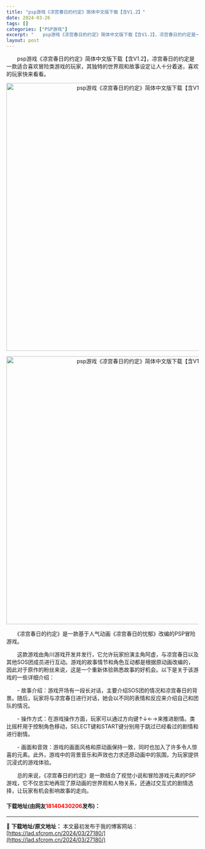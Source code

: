 ```yaml
---
title: "psp游戏《凉宫春日的约定》简体中文版下载【含V1.2】"
date: 2024-03-26
tags: []
categories: ["PSP游戏"]
excerpt: "　　psp游戏《凉宫春日的约定》简体中文版下载【含V1.2】，凉宫春日的约定是一款适合喜欢冒险类游戏的玩家，其独特的世界观和故事设定让人十分着迷，喜欢的玩家快来看看。 　　《凉宫春日的约定》是一款基于人气动画《凉宫春日的忧郁》改编的PSP冒险游戏。 　　这款游戏由角川游戏开发并发行，它允许玩家扮演主&hellip;"
layout: post
---
```


 <p>　　psp游戏《凉宫春日的约定》简体中文版下载【含V1.2】，凉宫春日的约定是一款适合喜欢冒险类游戏的玩家，其独特的世界观和故事设定让人十分着迷，喜欢的玩家快来看看。</p> <p align="center"><img align="" border="0" src="https://lad.sfcrom.cn/wp-content/uploads/2024/03/20240326_66021578d317a.webp" width="700" alt="psp游戏《凉宫春日的约定》简体中文版下载【含V1.2】" /></p> <p align="center"><img align="" border="0" src="https://lad.sfcrom.cn/wp-content/uploads/2024/03/20240326_66021579375bf.webp" width="700" alt="psp游戏《凉宫春日的约定》简体中文版下载【含V1.2】" /></p> <p>　　《凉宫春日的约定》是一款基于人气动画《凉宫春日的忧郁》改编的PSP冒险游戏。</p> <p>　　这款游戏由角川游戏开发并发行，它允许玩家扮演主角阿虚，与凉宫春日以及其他SOS团成员进行互动。游戏的故事情节和角色互动都是根据原动画改编的，因此对于原作的粉丝来说，这是一个重新体验熟悉故事的好机会。以下是关于该游戏的一些详细介绍：</p> <p>　　- 故事介绍：游戏开场有一段长对话，主要介绍SOS团的情况和凉宫春日的背景。随后，玩家将与凉宫春日进行对话，她会以不同的表情和反应来介绍自己和团队的情况。</p> <p>　　- 操作方式：在游戏操作方面，玩家可以通过方向键&uarr;&darr;&larr;&rarr;来推进剧情。类比摇杆用于控制角色移动，SELECT键和START键分别用于跳过已经看过的剧情和进行剧情。</p> <p>　　- 画面和音效：游戏的画面风格和原动画保持一致，同时也加入了许多令人惊喜的元素。此外，游戏中的背景音乐和声效也力求还原动画中的氛围，为玩家提供沉浸式的游戏体验。</p> <p>　　总的来说，《凉宫春日的约定》是一款结合了视觉小说和冒险游戏元素的PSP游戏，它不仅忠实地再现了原动画的世界观和人物关系，还通过交互式的剧情选择，让玩家有机会影响故事的走向。</p> <p><h4>下载地址(由网友<font color="red">18140430206</font>发布)：</h4></p> 

---
📖 **下载地址/原文地址：** 本文最初发布于我的博客网站：[https://lad.sfcrom.cn/2024/03/27180/](https://lad.sfcrom.cn/2024/03/27180/)
